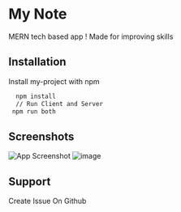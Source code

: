 
# My Note

MERN tech based app ! Made for improving skills




## Installation

Install my-project with npm

```bash
  npm install 
  // Run Client and Server 
 npm run both
```
    
## Screenshots

![App Screenshot](https://user-images.githubusercontent.com/72643921/203805743-5b4430bf-f5ff-49bb-80c6-5540523d28de.png)
![image](https://user-images.githubusercontent.com/72643921/203807572-6aeb0b25-287c-4fb7-8715-9ce5496039f5.png)



## Support

Create Issue On Github 

